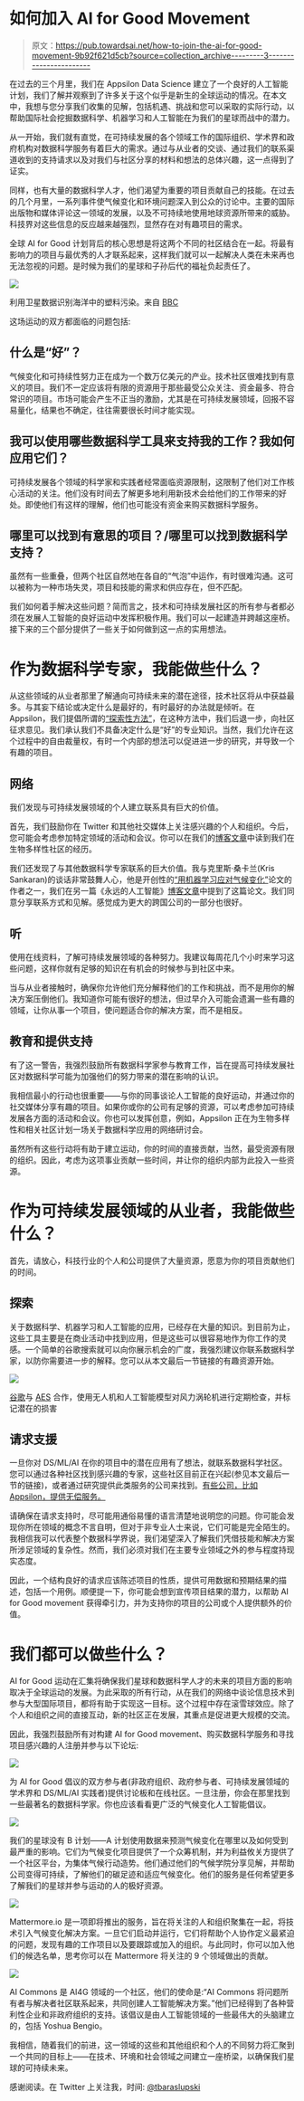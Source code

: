 # 如何加入 AI for Good Movement

> 原文：<https://pub.towardsai.net/how-to-join-the-ai-for-good-movement-9b92f621d5cb?source=collection_archive---------3----------------------->

在过去的三个月里，我们在 Appsilon Data Science 建立了一个良好的人工智能计划，我们了解并观察到了许多关于这个似乎是新生的全球运动的情况。在本文中，我想与您分享我们收集的见解，包括机遇、挑战和您可以采取的实际行动，以帮助国际社会挖掘数据科学、机器学习和人工智能在为我们的星球而战中的潜力。

从一开始，我们就有直觉，在可持续发展的各个领域工作的国际组织、学术界和政府机构对数据科学服务有着巨大的需求。通过与从业者的交谈、通过我们的联系渠道收到的支持请求以及对我们与社区分享的材料和想法的总体兴趣，这一点得到了证实。

同样，也有大量的数据科学人才，他们渴望为重要的项目贡献自己的技能。在过去的几个月里，一系列事件使气候变化和环境问题深入到公众的讨论中。主要的国际出版物和媒体评论这一领域的发展，以及不可持续地使用地球资源所带来的威胁。科技界对这些信息的反应越来越强烈，显然存在对有趣项目的需求。

全球 AI for Good 计划背后的核心思想是将这两个不同的社区结合在一起。将最有影响力的项目与最优秀的人才联系起来，这样我们就可以一起解决人类在未来再也无法忽视的问题。是时候为我们的星球和子孙后代的福祉负起责任了。

![](img/0aaabaea5e0791a1d08a846b07a626c8.png)

利用卫星数据识别海洋中的塑料污染。来自 [BBC](https://www.bbc.com/news/science-environment-47910600)

这场运动的双方都面临的问题包括:

## 什么是“好”？

气候变化和可持续性努力正在成为一个数万亿美元的产业。技术社区很难找到有意义的项目。我们不一定应该将有限的资源用于那些最受公众关注、资金最多、符合常识的项目。市场可能会产生不正当的激励，尤其是在可持续发展领域，回报不容易量化，结果也不确定，往往需要很长时间才能实现。

## 我可以使用哪些数据科学工具来支持我的工作？我如何应用它们？

可持续发展各个领域的科学家和实践者经常面临资源限制，这限制了他们对工作核心活动的关注。他们没有时间去了解更多地利用新技术会给他们的工作带来的好处。即使他们有这样的理解，他们也可能没有资金来购买数据科学服务。

## 哪里可以找到有意思的项目？/哪里可以找到数据科学支持？

虽然有一些重叠，但两个社区自然地在各自的“气泡”中运作，有时很难沟通。这可以被称为一种市场失灵，项目和技能的需求和供应存在，但不匹配。

我们如何着手解决这些问题？简而言之，技术和可持续发展社区的所有参与者都必须在发展人工智能的良好运动中发挥积极作用。我们可以一起建造并跨越这座桥。接下来的三个部分提供了一些关于如何做到这一点的实用想法。

# 作为数据科学专家，我能做些什么？

从这些领域的从业者那里了解通向可持续未来的潜在途径，技术社区将从中获益最多。与其妄下结论或决定什么是最好的，有时最好的办法就是倾听。在 Appsilon，我们提倡所谓的[“探索性方法”](https://appsilon.com/ai-for-good-our-approach-to-tackling-climate-change-with-data-science/)，在这种方法中，我们后退一步，向社区征求意见。我们承认我们不具备决定什么是“好”的专业知识。当然，我们允许在这个过程中的自由裁量权，有时一个内部的想法可以促进进一步的研究，并导致一个有趣的项目。

## 网络

我们发现与可持续发展领域的个人建立联系具有巨大的价值。

首先，我们鼓励你在 Twitter 和其他社交媒体上关注感兴趣的个人和组织。今后，您可能会考虑参加特定领域的活动和会议。你可以在我们的[博客文章](https://appsilon.com/ai-4-good-data-science-for-biodiversity/)中读到我们在生物多样性社区的经历。

我们还发现了与其他数据科学专家联系的巨大价值。我与克里斯·桑卡兰(Kris Sankaran)的谈话非常鼓舞人心，他是开创性的[“用机器学习应对气候变化”](https://arxiv.org/abs/1906.05433)论文的作者之一，我们在另一篇《永远的人工智能》[博客文章](https://appsilon.com/ai-for-good-our-approach-to-tackling-climate-change-with-data-science/)中提到了这篇论文。我们同意分享联系方式和见解。感觉成为更大的跨国公司的一部分也很好。

## 听

使用在线资料，了解可持续发展领域的各种努力。我建议每周花几个小时来学习这些问题，这样你就有足够的知识在有机会的时候参与到社区中来。

当与从业者接触时，确保你允许他们充分解释他们的工作和挑战，而不是用你的解决方案压倒他们。我知道你可能有很好的想法，但过早介入可能会遗漏一些有趣的领域，让你从事一个项目，使问题适合你的解决方案，而不是相反。

## 教育和提供支持

有了这一警告，我强烈鼓励所有数据科学家参与教育工作，旨在提高可持续发展社区对数据科学可能为加强他们的努力带来的潜在影响的认识。

我相信最小的行动也很重要——与你的同事谈论人工智能的良好运动，并通过你的社交媒体分享有趣的项目。如果你或你的公司有足够的资源，可以考虑参加可持续发展各方面的活动和会议。你也可以发挥创意，例如，Appsilon 正在为生物多样性和相关社区计划一场关于数据科学应用的网络研讨会。

虽然所有这些行动将有助于建立运动，你的时间的直接贡献，当然，最受资源有限的组织。因此，考虑为这项事业贡献一些时间，并让你的组织内部为此投入一些资源。

# 作为可持续发展领域的从业者，我能做些什么？

首先，请放心，科技行业的个人和公司提供了大量资源，愿意为你的项目贡献他们的时间。

## 探索

关于数据科学、机器学习和人工智能的应用，已经存在大量的知识。到目前为止，这些工具主要是在商业活动中找到应用，但是这些可以很容易地作为你工作的灵感。一个简单的谷歌搜索就可以向你展示机会的广度，我强烈建议你联系数据科学家，以防你需要进一步的解释。您可以从本文最后一节链接的有趣资源开始。

![](img/f2553b4291fc4d541d7eaa4fbd702522.png)

[谷歌](https://www.youtube.com/watch?time_continue=135&v=lF-u7j1x0C0&feature=emb_logo)与 [AES](http://aes.com/) 合作，使用无人机和人工智能模型对风力涡轮机进行定期检查，并标记潜在的损害

## 请求支援

一旦你对 DS/ML/AI 在你的项目中的潜在应用有了想法，就联系数据科学社区。您可以通过各种社区找到感兴趣的专家，这些社区目前正在兴起(参见本文最后一节的链接)，或者通过研究提供此类服务的公司来找到。[有些公司，比如 Appsilon，提供无偿服务。](https://appsilon.com/ai-for-good/)

请确保在请求支持时，尽可能用通俗易懂的语言清楚地说明您的问题。你可能会发现你所在领域的概念不言自明，但对于非专业人士来说，它们可能是完全陌生的。我相信我可以代表整个数据科学界说，我们渴望深入了解我们凭借技能和解决方案所涉足领域的复杂性。然而，我们必须对我们在主要专业领域之外的参与程度持现实态度。

因此，一个结构良好的请求应该陈述项目的性质，提供可用数据和预期结果的描述，包括一个用例。顺便提一下，你可能会想到宣传项目结果的潜力，以帮助 AI for Good movement 获得牵引力，并为支持你的项目的公司或个人提供额外的价值。

# 我们都可以做些什么？

AI for Good 运动在汇集将确保我们星球和数据科学人才的未来的项目方面的影响取决于全球运动的发展。为此采取的所有行动，从在我们的网络中谈论信息技术到参与大型国际项目，都将有助于实现这一目标。这个过程中存在滚雪球效应。除了个人和组织之间的直接互动，新的社区正在发展，其重点是促进更大规模的交流。

因此，我强烈鼓励所有对构建 AI for Good movement、购买数据科学服务和寻找项目感兴趣的人注册并参与以下论坛:

![](img/fa519527ce5a217794b609cc0da53538.png)

为 AI for Good 倡议的双方参与者(非政府组织、政府参与者、可持续发展领域的学术界和 DS/ML/AI 实践者)提供讨论板和在线社区。一旦注册，你会在那里找到一些最著名的数据科学家。你也应该看看更广泛的气候变化人工智能倡议。

![](img/f8ee11df22fbcf905045319ec810aa37.png)

我们的星球没有 B 计划——A 计划使用数据来预测气候变化在哪里以及如何受到最严重的影响。它们为气候变化项目提供了一个众筹机制，并为利益攸关方提供了一个社区平台，为集体气候行动造势。他们通过他们的气候学院分享见解，并帮助公司变得可持续，了解他们的碳足迹和适应气候变化。他们的服务是任何希望更多了解我们的星球并参与运动的人的极好资源。

![](img/2f3eb20152a65e96fd47f30188b138e7.png)

Mattermore.io 是一项即将推出的服务，旨在将关注的人和组织聚集在一起，将技术引入气候变化解决方案。一旦它们启动并运行，它们将帮助个人协作定义最紧迫的问题，发现有趣的工作项目以及要跟踪或加入的组织。与此同时，你可以加入他们的候选名单，思考你可以在 Mattermore 将关注的 9 个领域做出的贡献。

![](img/f224d2fb6bf2cf367d37630e7a00be46.png)

AI Commons 是 AI4G 领域的一个社区，他们的使命是:“AI Commons 将问题所有者与解决者社区联系起来，共同创建人工智能解决方案。”他们已经得到了各种营利性企业和非政府组织的支持。该倡议是由人工智能领域的一些最伟大的头脑建立的，包括 Yoshua Bengio。

我相信，随着我们的前进，这一领域的这些和其他组织和个人的不同努力将汇聚到一个共同的目标上——在技术、环境和社会领域之间建立一座桥梁，以确保我们星球的可持续未来。

感谢阅读。在 Twitter 上关注我，时间: [@tbaraslupski](https://twitter.com/tbaraslupski)